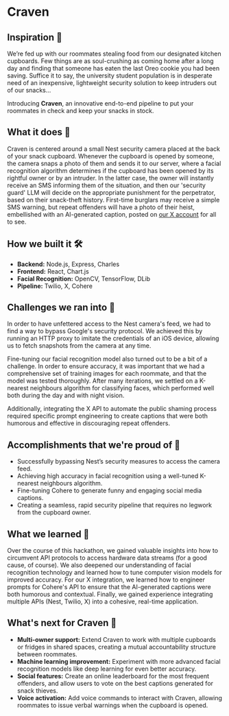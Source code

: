 # Craven
## Inspiration 🍪
We’re fed up with our roommates stealing food from our designated kitchen cupboards. Few things are as soul-crushing as coming home after a long day and finding that someone has eaten the last Oreo cookie you had been saving. Suffice it to say, the university student population is in desperate need of an inexpensive, lightweight security solution to keep intruders out of our snacks...

Introducing **Craven**, an innovative end-to-end pipeline to put your roommates in check and keep your snacks in stock.

## What it does 📸
Craven is centered around a small Nest security camera placed at the back of your snack cupboard. Whenever the cupboard is opened by someone, the camera snaps a photo of them and sends it to our server, where a facial recognition algorithm determines if the cupboard has been opened by its rightful owner or by an intruder. In the latter case, the owner will instantly receive an SMS informing them of the situation, and then our 'security guard' LLM will decide on the appropriate punishment for the perpetrator, based on their snack-theft history. First-time burglars may receive a simple SMS warning, but repeat offenders will have a photo of their heist, embellished with an AI-generated caption, posted on [our X account](https://x.com/craven_htn) for all to see.

## How we built it 🛠️
- **Backend:** Node.js, Express, Charles
- **Frontend:** React, Chart.js
- **Facial Recognition:** OpenCV, TensorFlow, DLib
- **Pipeline:** Twilio, X, Cohere

## Challenges we ran into 🚩
In order to have unfettered access to the Nest camera's feed, we had to find a way to bypass Google's security protocol. We achieved this by running an HTTP proxy to imitate the credentials of an iOS device, allowing us to fetch snapshots from the camera at any time.

Fine-tuning our facial recognition model also turned out to be a bit of a challenge. In order to ensure accuracy, it was important that we had a comprehensive set of training images for each roommate, and that the model was tested thoroughly. After many iterations, we settled on a K-nearest neighbours algorithm for classifying faces, which performed well both during the day and with night vision.

Additionally, integrating the X API to automate the public shaming process required specific prompt engineering to create captions that were both humorous and effective in discouraging repeat offenders.

## Accomplishments that we're proud of 💪
- Successfully bypassing Nest’s security measures to access the camera feed.
- Achieving high accuracy in facial recognition using a well-tuned K-nearest neighbours algorithm.
- Fine-tuning Cohere to generate funny and engaging social media captions.
- Creating a seamless, rapid security pipeline that requires no legwork from the cupboard owner.

## What we learned 🧠
Over the course of this hackathon, we gained valuable insights into how to circumvent API protocols to access hardware data streams (for a good cause, of course). We also deepened our understanding of facial recognition technology and learned how to tune computer vision models for improved accuracy. For our X integration, we learned how to engineer prompts for Cohere's API to ensure that the AI-generated captions were both humorous and contextual. Finally, we gained experience integrating multiple APIs (Nest, Twilio, X) into a cohesive, real-time application.

## What's next for Craven 🔮
- **Multi-owner support:** Extend Craven to work with multiple cupboards or fridges in shared spaces, creating a mutual accountability structure between roommates.
- **Machine learning improvement:** Experiment with more advanced facial recognition models like deep learning for even better accuracy.
- **Social features:** Create an online leaderboard for the most frequent offenders, and allow users to vote on the best captions generated for snack thieves.
- **Voice activation:** Add voice commands to interact with Craven, allowing roommates to issue verbal warnings when the cupboard is opened.
